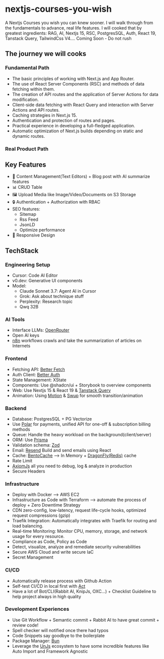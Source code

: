# nextjs-courses-you-wish

A Nextjs Courses you wish you can knew sooner. I will walk through from the fundamentals to advance, real life features. I will cooked that by greatest ingredients: RAG, AI, Nextjs 15, RSC, PostgresSQL, Auth, React 19, Tanstack Query, TailwindCss V4.... Coming Soon - Do not rush

## The journey we will cooks

### Fundamental Path

- The basic principles of working with Next.js and App Router.
- The use of React Server Components (RSC) and methods of data fetching within them.
- The creation of API routes and the application of Server Actions for data modification.
- Client-side data fetching with React Query and interaction with Server Actions and API routes.
- Caching strategies in Next.js 15.
- Authentication and protection of routes and pages.
- Practical experience in developing a full-fledged application.
- Automatic optimization of Next.js builds depending on static and dynamic routes.

### Real Product Path

## Key Features

- 📝 Content Management(Text Editors) + Blog post with AI summarize features
- 📊 CRUD Table
- 🖼️ Upload Media like Image/Video/Documents on S3 Storage
- 🔒 Authentication + Authorization with RBAC
- SEO features: 
    - Sitemap
    - Rss Feed
    - JsonLD
    - Optimize performance
- 📱 Responsive Design

## TechStack

### Engineering Setup

- Cursor: Code AI Editor
- v0.dev: Generative UI components
- Model:
    - Claude Sonnet 3.7: Agent AI in Cursor
    - Grok: Ask about technique stuff
    - Perplexity: Research topic
    - Qwq 32B

### AI Tools

- Interface LLMs: [OpenRouter](http://openrouter.ai/)
- Open AI keys
- [n8n](https://n8n.io) workflows crawls and take the summarization of articles on Internets

### Frontend

- Fetching API: [Better Fetch](https://better-fetch.vercel.app/docs)
- Auth Client: [Better Auth](https://www.better-auth.com/)
- State Management: XState
- Components: Use @shadcn/ui + Storybook to overview components
- Web: Use Nextjs 15 & React 19 & [Tanstack Query](https://tanstack.com/query/latest/docs/framework/react/overview)
- Animation: Using [Motion](https://motion.dev/) & [Swup](https://swup.js.org) for smooth transition/animation

### Backend

- Database: PostgresSQL + PG Vectorize
- Use [Polar](http://polar.sh) for payments, unified API for one-off & subscription billing methods
- Queue: Handle the heavy workload on the background(client/server)
- ORM: Use [Prisma](https://www.prisma.io)
- Validation schema: [Zod](https://zod.dev/)
- Email: [Resend](https://react.email) Build and send emails using React
- Cache: [BentoCache](https://bentocache.dev/docs/introduction) --> In Memory + [DragonFly(Redis)](https://www.dragonflydb.io) cache
- Rate Limit
- [AxiomJs](https://axiom.co) all you need to debug, log & analyze in production
- Secure Headers

### Infrastructure

- Deploy with Docker --> AWS EC2
- Infrastructure as Code with Terraform --> automate the process of deploy + Zero Downtime Strategy
- CDN zero-config, low-latency, request life-cycle hooks, optimized request compressions (gzip)
- Traefik Integration: Automatically integrates with Traefik for routing and load balancing.
- Real-time Monitoring: Monitor CPU, memory, storage, and network usage for every resource.
- Compliance as Code, Policy as Code
- Detect, visualize, analyze and remediate security vulnerabilities
- Secure AWS Cloud and write secure IaC
- Secret Management

### CI/CD

- Automatically release process with Github Action
- Self-test CI/CD in local first with [Act](https://github.com/nektos/act)
- Have a lot of Bot/CLI(Rabbit AI, KnipJs, OXC...) + Checklist Guideline to help project always in high quality

### Development Experiences

- Use Git Workflow + Semantic commit + Rabbit AI to have great commit + review code!
- Spell checker will notified once there had typos
- Code Snippets say goodbye to the boilerplate
- Package Manager: [Bun](https://bun.sh)
- Leverage the [UnJs](https://github.com/unjs) ecosystem to have some incredible features like Auto Import and Framework Agnostic